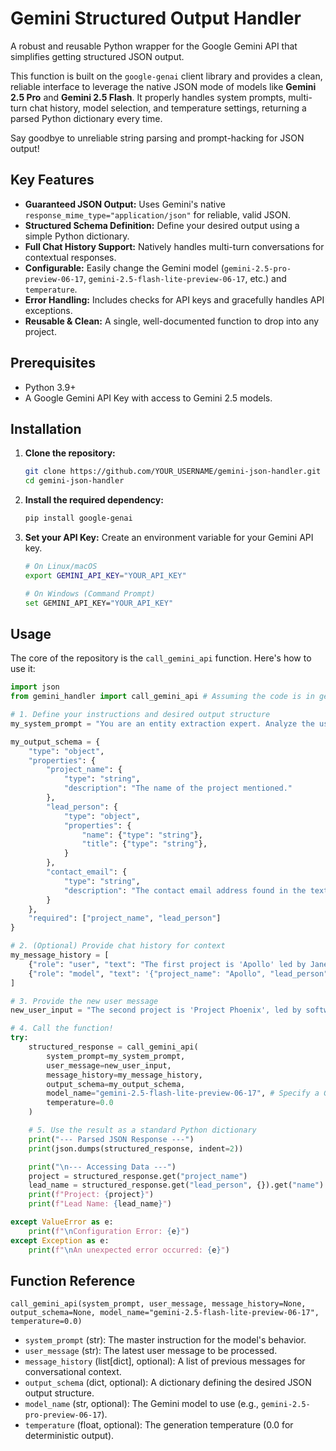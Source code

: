 # Gemini Structured Output Handler

A robust and reusable Python wrapper for the Google Gemini API that simplifies getting structured JSON output.

This function is built on the `google-genai` client library and provides a clean, reliable interface to leverage the native JSON mode of models like **Gemini 2.5 Pro** and **Gemini 2.5 Flash**. It properly handles system prompts, multi-turn chat history, model selection, and temperature settings, returning a parsed Python dictionary every time.

Say goodbye to unreliable string parsing and prompt-hacking for JSON output!

## Key Features

- **Guaranteed JSON Output:** Uses Gemini's native `response_mime_type="application/json"` for reliable, valid JSON.
- **Structured Schema Definition:** Define your desired output using a simple Python dictionary.
- **Full Chat History Support:** Natively handles multi-turn conversations for contextual responses.
- **Configurable:** Easily change the Gemini model (`gemini-2.5-pro-preview-06-17`, `gemini-2.5-flash-lite-preview-06-17`, etc.) and `temperature`.
- **Error Handling:** Includes checks for API keys and gracefully handles API exceptions.
- **Reusable & Clean:** A single, well-documented function to drop into any project.

## Prerequisites

- Python 3.9+
- A Google Gemini API Key with access to Gemini 2.5 models.

## Installation

1.  **Clone the repository:**
    ```bash
    git clone https://github.com/YOUR_USERNAME/gemini-json-handler.git
    cd gemini-json-handler
    ```

2.  **Install the required dependency:**
    ```bash
    pip install google-genai
    ```

3.  **Set your API Key:**
    Create an environment variable for your Gemini API key.
    ```bash
    # On Linux/macOS
    export GEMINI_API_KEY="YOUR_API_KEY"

    # On Windows (Command Prompt)
    set GEMINI_API_KEY="YOUR_API_KEY"
    ```

## Usage

The core of the repository is the `call_gemini_api` function. Here's how to use it:

```python
import json
from gemini_handler import call_gemini_api # Assuming the code is in gemini_handler.py

# 1. Define your instructions and desired output structure
my_system_prompt = "You are an entity extraction expert. Analyze the user's text and extract key information into a structured JSON format."

my_output_schema = {
    "type": "object",
    "properties": {
        "project_name": {
            "type": "string",
            "description": "The name of the project mentioned."
        },
        "lead_person": {
            "type": "object",
            "properties": {
                "name": {"type": "string"},
                "title": {"type": "string"},
            }
        },
        "contact_email": {
            "type": "string",
            "description": "The contact email address found in the text."
        }
    },
    "required": ["project_name", "lead_person"]
}

# 2. (Optional) Provide chat history for context
my_message_history = [
    {"role": "user", "text": "The first project is 'Apollo' led by Jane Smith."},
    {"role": "model", "text": '{"project_name": "Apollo", "lead_person": {"name": "Jane Smith", "title": null}, "contact_email": null}'}
]

# 3. Provide the new user message
new_user_input = "The second project is 'Project Phoenix', led by software engineer John Doe. His email is john.doe@example.com."

# 4. Call the function!
try:
    structured_response = call_gemini_api(
        system_prompt=my_system_prompt,
        user_message=new_user_input,
        message_history=my_message_history,
        output_schema=my_output_schema,
        model_name="gemini-2.5-flash-lite-preview-06-17", # Specify a Gemini 2.5 model
        temperature=0.0
    )

    # 5. Use the result as a standard Python dictionary
    print("--- Parsed JSON Response ---")
    print(json.dumps(structured_response, indent=2))

    print("\n--- Accessing Data ---")
    project = structured_response.get("project_name")
    lead_name = structured_response.get("lead_person", {}).get("name")
    print(f"Project: {project}")
    print(f"Lead Name: {lead_name}")

except ValueError as e:
    print(f"\nConfiguration Error: {e}")
except Exception as e:
    print(f"\nAn unexpected error occurred: {e}")

```

## Function Reference

`call_gemini_api(system_prompt, user_message, message_history=None, output_schema=None, model_name="gemini-2.5-flash-lite-preview-06-17", temperature=0.0)`

-   `system_prompt` (str): The master instruction for the model's behavior.
-   `user_message` (str): The latest user message to be processed.
-   `message_history` (list[dict], optional): A list of previous messages for conversational context.
-   `output_schema` (dict, optional): A dictionary defining the desired JSON output structure.
-   `model_name` (str, optional): The Gemini model to use (e.g., `gemini-2.5-pro-preview-06-17`).
-   `temperature` (float, optional): The generation temperature (0.0 for deterministic output).
